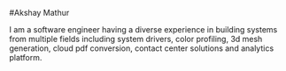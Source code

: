 #Akshay MathurI am a software engineer having a diverse experience in building systems from multiple fields including system drivers, color profiling, 3d mesh generation, cloud pdf conversion, contact center solutions and analytics platform. 